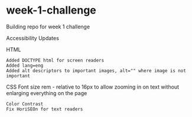 # week-1-challenge
Building repo for week 1 challenge


Accessibility Updates

HTML

    Added DOCTYPE html for screen readers
    Added lang=eng
    Added alt descriptors to important images, alt="" where image is not important


CSS
    Font size rem - relative to 16px to allow zooming in on text without enlarging everything on the page


    Color Contrast
    Fix HoriSEOn for text readers


